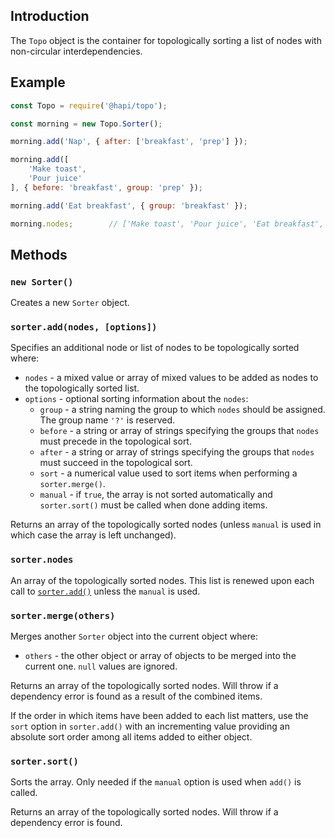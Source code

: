 ## Introduction

The `Topo` object is the container for topologically sorting a list of nodes with non-circular interdependencies.

## Example

```js
const Topo = require('@hapi/topo');

const morning = new Topo.Sorter();

morning.add('Nap', { after: ['breakfast', 'prep'] });

morning.add([
    'Make toast',
    'Pour juice'
], { before: 'breakfast', group: 'prep' });

morning.add('Eat breakfast', { group: 'breakfast' });

morning.nodes;        // ['Make toast', 'Pour juice', 'Eat breakfast', 'Nap']
```

## Methods

### `new Sorter()`

Creates a new `Sorter` object.

### `sorter.add(nodes, [options])`

Specifies an additional node or list of nodes to be topologically sorted where:
  - `nodes` - a mixed value or array of mixed values to be added as nodes to the topologically sorted list.
  - `options` - optional sorting information about the `nodes`:
    - `group` - a string naming the group to which `nodes` should be assigned.  The group name `'?'` is reserved.
    - `before` - a string or array of strings specifying the groups that `nodes` must precede in the topological sort.
    - `after` - a string or array of strings specifying the groups that `nodes` must succeed in the topological sort.
    - `sort` - a numerical value used to sort items when performing a `sorter.merge()`.
    - `manual` - if `true`, the array is not sorted automatically and `sorter.sort()` must be called when done adding items.

Returns an array of the topologically sorted nodes (unless `manual` is used in which case the array is left unchanged).

### `sorter.nodes`

An array of the topologically sorted nodes.  This list is renewed upon each call to [`sorter.add()`](#topoaddnodes-options) unless
the `manual` is used.

### `sorter.merge(others)`

Merges another `Sorter` object into the current object where:
- `others` - the other object or array of objects to be merged into the current one. `null`
  values are ignored.

Returns an array of the topologically sorted nodes. Will throw if a dependency error is found as a result of the
combined items.

If the order in which items have been added to each list matters, use the `sort` option in `sorter.add()` with an incrementing
value providing an absolute sort order among all items added to either object.

### `sorter.sort()`

Sorts the array. Only needed if the `manual` option is used when `add()` is called.

Returns an array of the topologically sorted nodes. Will throw if a dependency error is found.
